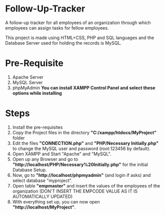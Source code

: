 # Follow-Up-Tracker
A follow-up tracker for all employees of an organization through which employees can assign tasks for fellow employees.

This project is made using HTML+CSS, PHP and SQL languages and the Database Server used for holding the records is MySQL.

# Pre-Requisite
1. Apache Server
2. MySQL Server
3. phpMyAdmin
**You can install XAMPP Control Panel and select these options while installing**

# Steps
1. Install the pre-requisites
2. Copy the Project files in the directory **"C:/xampp/htdocs/MyProject"** folder
3. Edit the files **"CONNECTION.php"** and **"PHP/Necessary Initially.php"** to change the MySQL user and password (root:123456 by default).
4. Open XAMPP and Start "Apache" and "MySQL".
5. Open up any Browser and go to **"http://localhost/PHP/Necessary%20Initially.php"** for the initial Database Setup.
6. Now, go to **"http://localhost/phpmyadmin"** (and login if asks) and select database "myproject".
7. Open table **"empmaster"** and insert the values of the employees of the organization (DON'T INSERT THE EMPCODE VALUE AS IT IS AUTOMATICALLY UPDATED)
8. With everything set up, you can now open **"http://localhost/MyProject"**.
